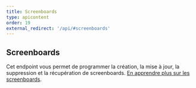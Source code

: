```yaml
---
title: Screenboards
type: apicontent
order: 19
external_redirect: '/api/#screenboards'
---
```

## Screenboards

Cet endpoint vous permet de programmer la création, la mise à jour, la suppression et la récupération de screenboards. [En apprendre plus sur les screenboards][1].

[1]: /fr/graphing/dashboards/screenboard